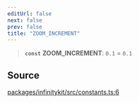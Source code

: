 ```yaml
---
editUrl: false
next: false
prev: false
title: "ZOOM_INCREMENT"
---
```


> **`const`** **ZOOM\_INCREMENT**: `0.1` = `0.1`

## Source

[packages/infinitykit/src/constants.ts:6](https://github.com/nodenogg-in/alpha-p2p/blob/1896b55/packages/infinitykit/src/constants.ts#L6)
